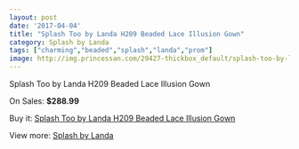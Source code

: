```yaml
---
layout: post
date: '2017-04-04'
title: "Splash Too by Landa H209 Beaded Lace Illusion Gown"
category: Splash by Landa
tags: ["charming","beaded","splash","landa","prom"]
image: http://img.princessan.com/29427-thickbox_default/splash-too-by-landa-h209-beaded-lace-illusion-gown.jpg
---
```

Splash Too by Landa H209 Beaded Lace Illusion Gown

On Sales: **$288.99**
<a href="https://www.princessan.com/en/13450-splash-too-by-landa-h209-beaded-lace-illusion-gown.html"><amp-img layout="responsive" width="600" height="600" src="//img.princessan.com/29427-thickbox_default/splash-too-by-landa-h209-beaded-lace-illusion-gown.jpg" alt="Splash Too by Landa H209 Beaded Lace Illusion Gown 0" /></a>
<a href="https://www.princessan.com/en/13450-splash-too-by-landa-h209-beaded-lace-illusion-gown.html"><amp-img layout="responsive" width="600" height="600" src="//img.princessan.com/29429-thickbox_default/splash-too-by-landa-h209-beaded-lace-illusion-gown.jpg" alt="Splash Too by Landa H209 Beaded Lace Illusion Gown 1" /></a>
<a href="https://www.princessan.com/en/13450-splash-too-by-landa-h209-beaded-lace-illusion-gown.html"><amp-img layout="responsive" width="600" height="600" src="//img.princessan.com/29428-thickbox_default/splash-too-by-landa-h209-beaded-lace-illusion-gown.jpg" alt="Splash Too by Landa H209 Beaded Lace Illusion Gown 2" /></a>

Buy it: [Splash Too by Landa H209 Beaded Lace Illusion Gown](https://www.princessan.com/en/13450-splash-too-by-landa-h209-beaded-lace-illusion-gown.html "Splash Too by Landa H209 Beaded Lace Illusion Gown")

View more: [Splash by Landa](https://www.princessan.com/en/97- "Splash by Landa")